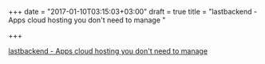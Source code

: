 +++
date = "2017-01-10T03:15:03+03:00"
draft = true
title = "lastbackend - Apps cloud hosting you don't need to manage "

+++

<p><a href="https://t.co/RrMvcdCI0g">lastbackend - Apps cloud hosting you don't need to manage </a></p>
